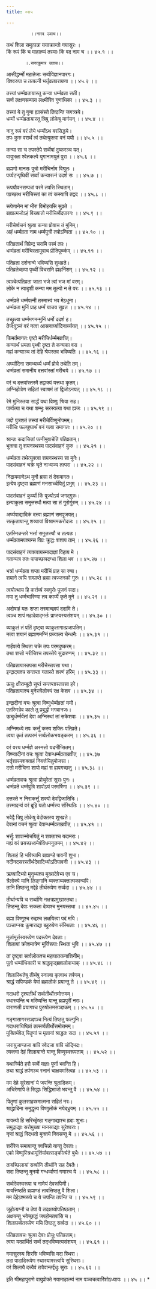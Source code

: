 ```yaml
---
title: ०४५

---
```

             ।।नारद उवाच।।  
कथं शिला समुत्पन्ना ययाक्रान्तो गयासुरः ।  
किं रूपं किं च माहात्म्यं तस्याः किं वद नाम च ।। ४५.१ ।।  
  
           ।.सनत्कुमार उवाच।।  
आसीद्धर्म्मो महातेजाः सर्व्वविज्ञानपारगः।  
विश्वरुपा च तत्पत्नी भर्त्तृव्रतपरायणा ।। ४५.२ ।।  
  
तस्यां धर्म्मव्रतायास्तु कन्या धर्म्मव्रता सती।  
सर्व्व लक्षणसम्पन्ना लक्ष्मीरिव गुणाधिका ।। ४५.३ ।।  
  
तस्यां ये तु गुणा ह्यासंस्ते तिष्ठन्ति जगत्र्त्रये।  
धर्म्मो धर्म्मव्रतायास्तु त्रिषु लोकेषु मार्गयन् ।। ४५.४ ।।  
  
नानु रूपं वरं लेभे धर्म्मोऽथ वरसिद्धये।  
तपः कुरु वरार्थं त्वं तथेत्युक्त्वा वनं ययौ ।। ४५.५ ।।  
  
कन्या सा च तपस्तेपे सर्व्वेषां दुष्करञ्च यत्।  
वायुभक्षा श्वेतकल्पे युगानामयुतं पुरा ।। ४५.६ ।।  
  
ब्रह्मणो मानसः पुत्रो मरीचिर्नाम विश्रुतः ।  
पर्य्यटन्पृथिवीं सर्व्वां कन्यारत्नं ददर्श सः ।। ४५.७ ।।  
  
रूपयौवनसम्पन्नां परमे तपसि स्थिताम्।  
पप्रच्छाथ मरीचिस्तां का त्वं कस्यापि तद्वद ।। ४५.८ ।।  
  
रूपेणानेन मां भीरु विमोहयसि सुव्रते ।  
ब्रह्मात्मजोऽहं विख्यातो मरीचिर्व्वेदपारगः ।। ४५.९ ।।  
  
मरीचेर्व्वचनं श्रुत्वा कन्या प्रोवाच तं मुनिम्।  
अहं धर्म्मव्रता नाम धर्म्मपुत्री तपोऽन्विता ।। ४५.१० ।।  
  
पतिव्रतार्थं विप्रेन्द्र चरामि परमं तपः।  
धर्म्मव्रतां मरीचिस्तामुवाच प्रीतिपूर्व्व्कम् ।। ४५.११ ।।  
  
पतिव्रता दर्शनान्मे भविष्यसि शुभव्रते।  
पतिव्रतेच्छया पृथ्वीं विचरामि ह्यहर्निशम् ।। ४५.१२ ।।  
  
त्वञ्चेत्पतिव्रता जाता भजे त्वां भज मां वरम्।  
लोके न त्वादृशी कन्या मम तुल्यो न ते वरः ।। ४५.१३ ।।  
  
धर्म्मव्रते धर्म्मपत्नी तस्मात्त्वं भव मेऽधुना।  
धर्म्मव्रता मुनिं प्राह धर्म्मं याचय सुव्रत ।। ४५.१४ ।।  
  
तच्छ्रुत्वा धर्म्ममगमन्मुनिं धर्मो ददर्श ह।  
तेजःपुञ्जं वरं नत्वा आसनार्घ्यादिनार्च्चयत् ।। ४५.१५ ।।  
  
किमर्तमागतः पृष्टो मरीचिर्धर्म्ममब्रवीत्।  
कन्यार्थं भ्रमता पृथ्वी दृष्टा ते कन्यका वरा ।  
मह्यं कन्याञ्च तां देहि श्रेयस्तव भविष्यति ।। ४५.१६ ।।  
  
अर्घ्यादिना समभ्यर्च्य धर्म्मं प्रोचे तथेति तम्।  
धर्म्मव्रतां समानीय दत्तवांस्तां मरीचये ।। ४५.१७ ।।  
  
वरं च दत्तवांस्तस्मै तद्वाक्यं यत्तथा कृतम्।  
अग्निहोत्रेण सहितां स्वाश्रमं तां द्विजोऽनयत् ।। ४५.१८ ।।  
  
रेमे मुनिस्तया सार्द्धं यथा विष्णुः श्रिया सह।  
पार्व्वत्या च यथा शम्भुः सरस्वत्या यथा ह्यजः ।। ४५.१९ ।।  
  
जज्ञे पुत्रशतं तस्यां मरीचेर्विष्णुनोपमम्।  
मरीचिः फलपुष्पार्थं वनं गत्वा समागतः ।। ४५.२० ।।  
  
श्रान्तः कदाचित्तां पत्नीमुवाचेति पतिव्रताम्।  
भुक्त्वा तु शयनस्थस्य पादसंवाहनं कुरु ।। ४५.२१ ।।  
  
धर्म्मव्रता तथेत्युक्त्वा शयनस्थस्य सा मुनेः।  
पादसंवाहनं चक्रे घृते नाभ्यज्य तत्परा ।। ४५.२२ ।।  
  
निद्रायमाणेऽथ मुनौ ब्रह्मा तं देशमागतः।  
इत्येष दृष्ट्वा ब्रह्माणं मनसार्च्चयितुं प्रभुम् ।। ४५.२३ ।।  
  
पादसंवाहनं कुर्य्यां किं पूज्योऽयं जगद्गुरुः।  
इत्याकुला समुत्तस्थौ मत्वा सा तं गुरोर्गुरुम् ।। ४५.२४ ।।  
  
अर्घ्यपाद्यादिकं दत्त्वा ब्रह्माणं समपूजयत्।  
सत्कृतायान्तु शय्यायां विश्राममकरोदजः ।। ४५.२५ ।।  
  
एतस्मिन्नन्तरे भर्त्ता समुत्तस्थौ च तल्पतः।  
धर्म्मव्रतामपश्यन्स विप्रः क्रुद्धः शशाप ताम् ।। ४५.२६ ।।  
  
पादसंवाहनं त्यक्त्वायस्मादाज्ञां विहाय मे ।  
गतान्यत्र ततः पापाच्छापदग्धा शिला भव ।। ४५.२७ ।।  
  
भर्त्रा धर्म्मव्रता शप्ता मरीचिं प्राह सा रुषा।  
शयाने त्वयि सम्प्राप्ते ब्रह्मा त्वज्जनको गुरुः ।। ४५.२८ ।।  
  
त्वयोत्थाय हि कर्त्तव्यं स्वगुरोः पूजनं सदा।  
मया तु धर्म्मचारिण्या तव कार्य्ये कृते मुने ।। ४५.२९ ।।  
  
अदोषाहं यतः शप्ता तस्माच्छापं ददामि ते।  
त्वञ्च शापं महादेवाद्भर्त्तः प्राप्स्यस्यसंशयम् ।। ४५.३० ।।  
  
व्याकुलं तं पतिं दृष्ट्वा व्याकुलागात्प्रजापतिम्।  
नत्वा शयानं ब्रह्माणमग्निं प्रज्वाल्य चेन्धनैः ।। ४५.३१ ।।  
  
गार्हपत्ये स्थिता चक्रे तपः परमदुष्करम्।  
तथा शप्तो मरीचिश्च तपस्तेपे सुदारुणम् ।। ४५.३२ ।।  
  
पतिव्रतायास्तपसा मरीचेस्तपसा यथा।  
इन्द्रादयश्च सन्तप्ता गतास्ते शरणं हरिम् ।। ४५.३३ ।।  
  
ऊचुः क्षीराम्बूदौ सुप्तं सन्तप्तास्तपसा हरे।  
पतिव्रतायाश्च मुनेस्त्रैलोक्यं रक्ष केशव ।। ४५.३४ ।।  
  
इन्द्रादीनां वचः श्रुत्वा विष्णुर्धर्म्मव्रतां ययौ।  
एतस्मिन्नेव काले तु प्रबुद्धो भगवानजः।  
ऊचुर्धर्म्मर्वतां देवा अग्निस्थां तां सकेशवाः ।। ४५.३५ ।।  
  
अग्निमध्ये तपः कर्त्तुं कस्य शक्तिः पतिव्रते।  
त्वया कृतं तत्परमं सर्व्वलोकभयङ्करम् ।। ४५.३६ ।।  
  
वरं वरय धर्म्मज्ञे अस्मत्तो यदभीप्सितम्।  
विष्ण्वादीनां वचः श्रुत्वा देवान्धर्म्मव्रताब्रवीत् ।। ४५.३७  
भर्तृशापमशक्ताहं निवर्त्तयितुमोजसा।  
दत्तो मरीचिना शापो मह्यं स ह्यपगच्छतु ।। ४५.३८ ।।  
  
धर्म्मव्रतावचः श्रुत्वा प्रोचुरेतां सुराः पुनः ।  
धर्म्मव्रते धर्म्मपुत्रि शापोऽयं परमर्षिणा ।। ४५.३९ ।।  
  
दत्तस्ते न निराकर्त्तुं शक्यो देवद्विजातिभिः।  
तस्मादन्यं वरं ब्रूहि यतो धर्म्मस्य संस्थितिः ।। ४५.४० ।।  
  
भवेद्वै त्रिषु लोकेषु वेदोक्तस्य शुभव्रते।  
देवानां वचनं श्रुत्वा देवान्धर्म्मव्रताब्रवीत् ।। ४५.४१ ।।  
  
भर्त्तुः शापान्मोचयितुं न शक्ताश्च यदामराः।  
मह्यं वरं प्रयच्छध्वमेवंविधमनुत्तमम् ।। ४५.४२ ।।  
  
शिलाहं हि भविष्यामि ब्रह्माण्डे पावनी शुभा।  
नदीनदसरस्तीर्थदेवादिभ्योऽतिपावनी ।। ४५.४३ ।।  
  
ऋष्यादिभ्यो मुनुभ्यश्च मुख्यदेवेभ्य एव च।  
त्रैलोक्ये यानि लिङ्गानि व्यक्ताव्यक्तात्मकान्यपि।  
तानि तिष्ठन्तु मद्देहे तीर्थरूपेण सर्व्वदा ।। ४५.४४ ।।  
  
तीर्थान्यपि च सर्व्वाणि नक्षत्रप्रमुखास्तथा।  
तिष्ठन्तु देवाः सकला देव्यश्च मुनयस्तथा ।। ४५.४५ ।।  
  
ब्रह्मा विष्णुश्च रुद्रश्च लक्षयित्वा पदं मयि।  
पञ्चाग्नयः कुमाराद्या बहुरुपेण संस्थिताः ।। ४५.४६ ।।  
  
मूर्त्तामूर्त्तस्वरूपेण पदरूपेण देवताः।  
शिलायां क्रोशमात्रेण मूर्त्तिरूपाः स्थिता भुवि ।। ४५.४७ ।।  
  
तां दृष्ट्वा सर्व्वलोकश्च महापातकनाशिनीम्।  
पूतो धर्म्माधिकारी च श्राद्धकृद्ब्रह्मलोकभाक् ।। ४५.४८ ।।  
  
शिलास्थितेषु तीर्थषु स्नात्वा कृत्वाथ तर्पणम्।  
श्राद्धं सपिण्डकं येषां ब्रह्मलोकं प्रयान्तु ते ।। ४५.४९ ।।  
  
गदाधरो दृश्यतीर्थं सर्व्वतीर्थोत्तमोत्तमम्।  
स्थास्यन्ति च मरिष्यन्ति यान्तु ब्रह्मपुरीं नराः।  
वाराणसी प्रयागश्च पुरुषोत्तमसञ्ज्ञकम् ।। ४५.५० ।।  
  
गङ्गासागरसञ्ज्ञञ्च नित्यं तिष्ठतु फल्गुनि।  
गदाधराधिष्ठितं तत्सर्व्वतीर्थोत्तमोत्तमम्।  
मुक्तिर्भवेत् पितॄणां च मृतानां श्राद्धतः सदा ।। ४५.५१ ।।  
  
जरायुजाण्डजा वापि स्वेदजा वापि चोद्भिदः।  
त्यक्त्वा देहं शिलायान्ते यान्तु विष्णुस्वरूपताम् ।। ४५.५२ ।।  
  
यथार्च्चिते हरौ सर्व्वे यज्ञाः पूर्णा भवन्ति हि।  
तथा श्राद्धं तर्पणञ्च स्नानं चाक्षयमस्त्विह ।। ४५.५३ ।।  
  
मम देहे सुरेशानां ये जपन्ति श्रुतादिकम्।  
अचिरेणापि ते सिद्धाः सिद्धिभाजो भवन्तु वै ।। ४५.५४ ।।  
  
पितॄणां कुलसाहस्रमात्मना सहितं नरः।  
श्राद्धादिना समुद्धृत्य विष्णुलोकं नयेद्‌ध्रुवम् ।। ४५.५५ ।।  
  
यावत्यो हि सरिच्छ्रेष्ठा गङ्गाद्याश्च ह्रदाः शुभाः।  
समुद्राद्याः सरोमुख्या मानसाद्याः सुरेश्वराः।  
नृणां श्राद्धं विदधतो मुक्तये निवसन्तु मे ।। ४५.५६ ।।  
  
शरीरेण समायान्तु क्वचिन्नो यान्तु देवताः।  
एको विष्णुस्त्रिधामूर्त्तिर्यावत्सङ्कीर्त्यते बुधैः ।। ४५.५७ ।।  
  
तावच्छिलायां सर्व्वाणि तीर्थानि सह दैवतैः।  
सदा तिष्ठन्तु मुनयो गन्धर्व्वाणां गणाश्च ये ।। ४५.५८ ।।  
  
सर्व्वदेवस्वरूपा च नामेयं देवरूपिणी।  
यावत्तिष्ठति ब्रह्माण्डं तावत्तिष्ठतु वै शिला।  
मम देहेऽश्मरूपे च ये जपन्ति तपन्ति च ।। ४५.५९ ।।  
  
जुहोत्यग्नौ च तेषां वै तदक्षय्योपतिष्ठताम् ।  
अक्षयन्तु भवेच्छ्राद्धं जपहोमतपांसि च।  
शिलापर्व्वतरूपेण मयि तिष्ठतु सर्व्वदा ।। ४५.६० ।।  
  
पतिव्रतावचः श्रुत्वा देवाः प्रोचुः पतिव्रताम्।  
त्वया यत्प्रार्थितं सर्व्वं तद्भविष्यत्यसंशयम् ।। ४५.६१ ।।  
  
गयासुरस्य शिरसि भविष्यसि यदा स्थिरा।  
तदा पादादिरूपेण स्थास्यामस्त्वयि सुस्थिराः।  
वरं शिलायै दत्त्वैवं तत्रैवान्तर्द्दधुः सुराः ।। ४५.६२ ।।  
  
इति श्रीमहापुराणे वायुप्रोक्ते गयामाहात्म्यं नाम पञ्चचत्वारिंशोऽध्यायः ।। ४५ ।। *